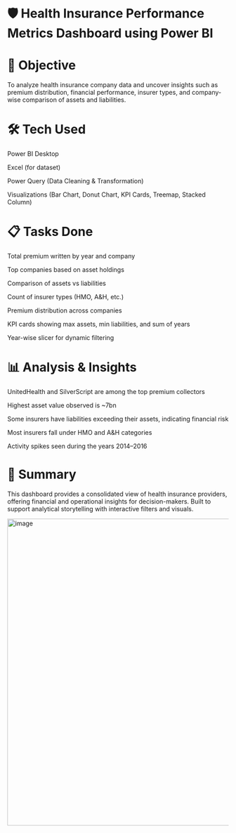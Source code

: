 # 🛡️ Health Insurance Performance Metrics Dashboard using Power BI

# 📌 Objective
To analyze health insurance company data and uncover insights such as premium distribution, financial performance, insurer types, and company-wise comparison of assets and liabilities.

# 🛠 Tech Used
Power BI Desktop

Excel (for dataset)

Power Query (Data Cleaning & Transformation)

Visualizations (Bar Chart, Donut Chart, KPI Cards, Treemap, Stacked Column)

# 📋 Tasks Done
Total premium written by year and company

Top companies based on asset holdings

Comparison of assets vs liabilities

Count of insurer types (HMO, A&H, etc.)

Premium distribution across companies

KPI cards showing max assets, min liabilities, and sum of years

Year-wise slicer for dynamic filtering

# 📊 Analysis & Insights
UnitedHealth and SilverScript are among the top premium collectors

Highest asset value observed is ~7bn

Some insurers have liabilities exceeding their assets, indicating financial risk

Most insurers fall under HMO and A&H categories

Activity spikes seen during the years 2014–2016

# 💼 Summary
This dashboard provides a consolidated view of health insurance providers, offering financial and operational insights for decision-makers. Built to support analytical storytelling with interactive filters and visuals.

<img width="1223" height="699" alt="image" src="https://github.com/user-attachments/assets/b02acd6d-ae36-4da7-abbc-1c808f040eb1" />

